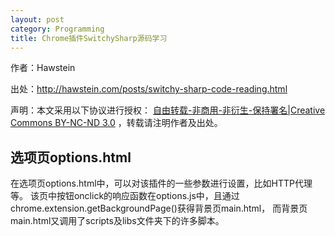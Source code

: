 ```yaml
---
layout: post
category: Programming
title: Chrome插件SwitchySharp源码学习
---
```


作者：Hawstein

出处：<http://hawstein.com/posts/switchy-sharp-code-reading.html>

声明：本文采用以下协议进行授权：
[自由转载-非商用-非衍生-保持署名|Creative Commons BY-NC-ND 3.0](http://creativecommons.org/licenses/by-nc-nd/3.0/deed.zh)
，转载请注明作者及出处。

## 选项页options.html

在选项页options.html中，可以对该插件的一些参数进行设置，比如HTTP代理等。
该页中按钮onclick的响应函数在options.js中，且通过
chrome.extension.getBackgroundPage()获得背景页main.html，
而背景页main.html又调用了scripts及libs文件夹下的许多脚本。
